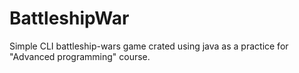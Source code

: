 # BattleshipWar
Simple CLI battleship-wars game crated using java as a practice for "Advanced programming" course.
